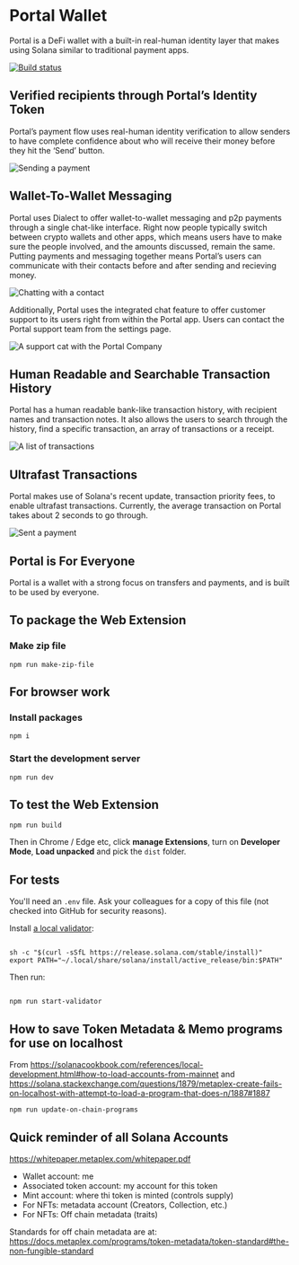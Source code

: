 # Portal Wallet

Portal is a DeFi wallet with a built-in real-human identity layer that makes using Solana similar to traditional payment apps. 

[![Build status](https://github.com/portalwallet/portalwallet/actions/workflows/tests.yaml/badge.svg)](https://github.com/portalwallet/portalwallet/actions)

## Verified recipients through Portal’s Identity Token

Portal’s payment flow uses real-human identity verification to allow senders to have complete confidence about who will receive their money before they hit the ‘Send’ button.

<img src="readme-images/sending-payment.png" alt="Sending a payment" />

## Wallet-To-Wallet Messaging

Portal uses Dialect to offer wallet-to-wallet messaging and p2p payments through a single chat-like interface. Right now people typically switch between crypto wallets and other apps, which means users have to make sure the people involved, and the amounts discussed, remain the same. Putting payments and messaging together means Portal’s users can communicate with their contacts before and after sending and recieving money. 

<img src="readme-images/contact-chat.png" alt="Chatting with a contact" />

Additionally, Portal uses the integrated chat feature to offer customer support to its users right from within the Portal app. Users can contact the Portal support team from the settings page.

<img src="readme-images/support-chat.png" alt="A support cat with the Portal Company" />

## Human Readable and Searchable Transaction History
Portal has a human readable bank-like transaction history, with recipient names and transaction notes. It also allows the users to search through the history, find a specific transaction, an array of transactions or a receipt.

<img src="readme-images/transactions-list.png" alt="A list of transactions" />

## Ultrafast Transactions

Portal makes use of Solana's recent update, transaction priority fees, to enable ultrafast transactions. Currently, the average transaction on Portal takes about 2 seconds to go through. 

<img src="readme-images/payment-sent.png" alt="Sent a payment" />

## Portal is For Everyone
Portal is a wallet with a strong focus on transfers and payments, and is built to be used by everyone.





## To package the Web Extension 

### Make zip file

```
npm run make-zip-file
```

## For browser work

### Install packages

`npm i`

### Start the development server

`npm run dev`

## To test the Web Extension

```
npm run build
```

Then in Chrome / Edge etc, click **manage Extensions**, turn on **Developer Mode**, **Load unpacked** and pick the `dist` folder.

## For tests

You'll need an `.env` file. Ask your colleagues for a copy of this file (not checked into GitHub for security reasons).

Install [a local validator](https://solanacookbook.com/references/local-development.html#starting-a-local-validator):

```

sh -c "$(curl -sSfL https://release.solana.com/stable/install)"
export PATH="~/.local/share/solana/install/active_release/bin:$PATH"

```

Then run:

```

npm run start-validator

```

## How to save Token Metadata & Memo programs for use on localhost

From https://solanacookbook.com/references/local-development.html#how-to-load-accounts-from-mainnet
and https://solana.stackexchange.com/questions/1879/metaplex-create-fails-on-localhost-with-attempt-to-load-a-program-that-does-n/1887#1887

```
npm run update-on-chain-programs
```

## Quick reminder of all Solana Accounts

https://whitepaper.metaplex.com/whitepaper.pdf

 - Wallet account: me
 - Associated token account: my account for this token
 - Mint account: where thi token is minted (controls supply)
 - For NFTs: metadata account (Creators, Collection, etc.)
 - For NFTs: Off chain metadata (traits)

Standards for off chain metadata are at: https://docs.metaplex.com/programs/token-metadata/token-standard#the-non-fungible-standard
